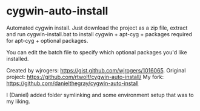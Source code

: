 cygwin-auto-install
===================

Automated cygwin install. Just download the project as a zip file, extract and run cygwin-install.bat to install cygwin + apt-cyg + packages required for apt-cyg + optional packages.

You can edit the batch file to specify which optional packages you'd like installed.

Created by wjrogers: https://gist.github.com/wjrogers/1016065.
Original project: https://github.com/rtwolf/cygwin-auto-install/
My fork: https://github.com/danielthegray/cygwin-auto-install

I (Daniel) added folder symlinking and some environment setup that was to my liking.
